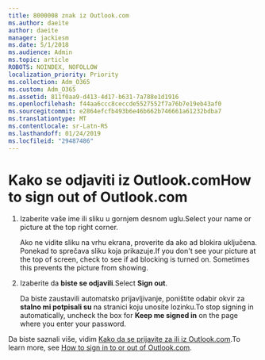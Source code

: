 ```yaml
---
title: 8000008 znak iz Outlook.com
ms.author: daeite
author: daeite
manager: jackiesm
ms.date: 5/1/2018
ms.audience: Admin
ms.topic: article
ROBOTS: NOINDEX, NOFOLLOW
localization_priority: Priority
ms.collection: Adm_O365
ms.custom: Adm_O365
ms.assetid: 811f0aa9-d413-4d17-b631-7a788e1d1916
ms.openlocfilehash: f44aa6ccc8ceccde5527552f7a76b7e19eb43af0
ms.sourcegitcommit: e2864efcfb493b6e46b662b746661a61232bdba7
ms.translationtype: MT
ms.contentlocale: sr-Latn-RS
ms.lasthandoff: 01/24/2019
ms.locfileid: "29487486"
---
```

# <a name="how-to-sign-out-of-outlookcom"></a><span data-ttu-id="732f9-102">Kako se odjaviti iz Outlook.com</span><span class="sxs-lookup"><span data-stu-id="732f9-102">How to sign out of Outlook.com</span></span>

1. <span data-ttu-id="732f9-103">Izaberite vaše ime ili sliku u gornjem desnom uglu.</span><span class="sxs-lookup"><span data-stu-id="732f9-103">Select your name or picture at the top right corner.</span></span>
    
    <span data-ttu-id="732f9-p101">Ako ne vidite sliku na vrhu ekrana, proverite da ako ad blokira uključena. Ponekad to sprečava sliku koja prikazuje.</span><span class="sxs-lookup"><span data-stu-id="732f9-p101">If you don't see your picture at the top of screen, check to see if ad blocking is turned on. Sometimes this prevents the picture from showing.</span></span>
    
2. <span data-ttu-id="732f9-106">Izaberite da **biste se odjavili**.</span><span class="sxs-lookup"><span data-stu-id="732f9-106">Select **Sign out**.</span></span> 
    
    <span data-ttu-id="732f9-107">Da biste zaustavili automatsko prijavljivanje, poništite odabir okvir za **stalno mi potpisali su** na stranici koju unosite lozinku.</span><span class="sxs-lookup"><span data-stu-id="732f9-107">To stop signing in automatically, uncheck the box for **Keep me signed in** on the page where you enter your password.</span></span> 
    
<span data-ttu-id="732f9-108">Da biste saznali više, vidim [Kako da se prijavite za ili iz Outlook.com](https://go.microsoft.com/fwlink/p/?linkid=873113).</span><span class="sxs-lookup"><span data-stu-id="732f9-108">To learn more, see [How to sign in to or out of Outlook.com](https://go.microsoft.com/fwlink/p/?linkid=873113).</span></span>
  

